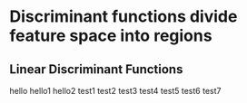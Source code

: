 # Discriminant functions divide feature space into regions

## Linear Discriminant Functions

hello
hello1
hello2
test1
test2
test3
test4
test5
test6
test7